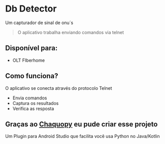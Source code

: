 # Db Detector
Um capturador de sinal de onu´s
> O aplicativo trabalha enviando comandos via telnet
## Disponível para:
- OLT FIberhome

## Como funciona?
O aplicativo se conecta através do protocolo Telnet
- Envia comandos
- Captura os resultados
- Verifica as resposta

## Graças ao [Chaquopy](https://chaquo.com/chaquopy/) eu pude criar esse projeto
Um Plugin para Android Studio que facilita você usa Python no Java/Kotlin
